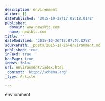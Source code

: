 ```yaml
---
description: environment
author: []
datePublished: '2015-10-26T17:08:18.014Z'
publisher:
  domain: www.newsbtc.com
  name: newsbtc.com
title: ''
dateModified: '2015-10-26T17:07:49.825Z'
sourcePath: _posts/2015-10-26-environment.md
published: true
inFeed: true
hasPage: true
inNav: false
url: environment/index.html
_context: 'http://schema.org'
_type: Article

---
```

environment